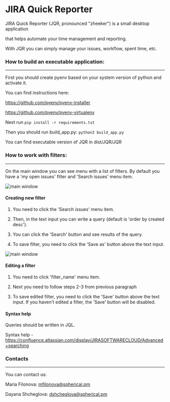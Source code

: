 # JIRA Quick Reporter

JIRA Quick Reporter (JQR, pronounced "zheeker") is a small desktop application

that helps automate your time management and reporting.

With JQR you can simply manage your issues, workflow, spent time, etc.


### How to build an executable application:
------------
First you should create pyenv based on your system version of python and activate it.

You can find instructions here:

https://github.com/pyenv/pyenv-installer

https://github.com/pyenv/pyenv-virtualenv

Next run ```pip install -r requirements.txt```

Then you should run build_app.py: ```python3 build_app.py```

You can find executable version of JQR in dist/JQR/JQR

### How to work with filters:
-------------
On the main window you can see menu with a list of filters. 
By default you have a 'my open issues' filter and 'Search issues' menu item.

![main window](https://ibb.co/QrQh1Ln)

#### Creating new filter

1. You need to click the 'Search issues' menu item.

2. Then, in the text input you can write a query (default is 'order by created desc').

3. You can click the 'Search' button and see results of the query.

4. To save filter, you need to click the 'Save as' button above the text input.

![main window](https://ibb.co/sC5qNnn)

#### Editing a filter

1. You need to click 'filter_name' menu item.

2. Next you need to follow steps 2-3 from previous paragraph

3. To save edited filter, you need to click the 'Save' button above the text input.
    If you haven't edited a filter, the 'Save' button will be disabled.

#### Syntax help

Queries should be written in JQL.  

Syntax help - https://confluence.atlassian.com/display/JIRASOFTWARECLOUD/Advanced+searching

  

### Contacts
-------------
You can contact us:

Maria Filonova: <mfilonova@spherical.pm>

Dayana Shcheglova: <dshcheglova@spherical.pm>
